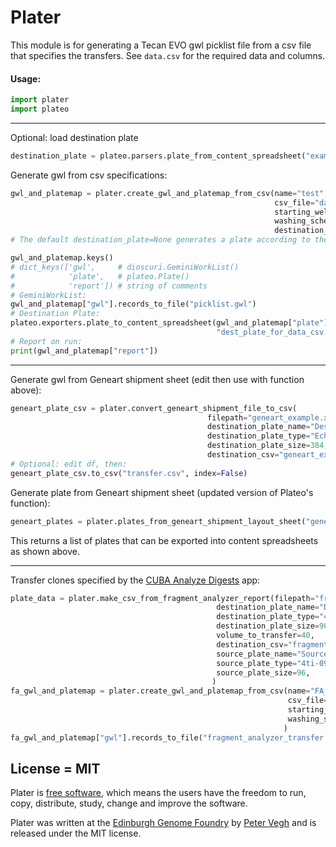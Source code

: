 # Plater

This module is for generating a Tecan EVO gwl picklist file from a csv file that specifies the transfers. See `data.csv` for the required data and columns.

#### Usage:

```python
import plater
import plateo
```

---

Optional: load destination plate

```python
destination_plate = plateo.parsers.plate_from_content_spreadsheet("example_echo_plate.xlsx")
```

Generate gwl from csv specifications:

```python
gwl_and_platemap = plater.create_gwl_and_platemap_from_csv(name="test",
                                                           csv_file="data.csv",
                                                           starting_well=1,  # default
                                                           washing_scheme=None,  # default
                                                           destination_plate=destination_plate)
# The default destination_plate=None generates a plate according to the csv file.

gwl_and_platemap.keys()
# dict_keys(['gwl',     # dioscuri.GeminiWorkList()
#            'plate',   # plateo.Plate()
#            'report']) # string of comments
# GeminiWorkList:
gwl_and_platemap["gwl"].records_to_file("picklist.gwl")
# Destination Plate:
plateo.exporters.plate_to_content_spreadsheet(gwl_and_platemap["plate"],
                                              "dest_plate_for_data_csv.xlsx")
# Report on run:
print(gwl_and_platemap["report"])
```

---

Generate gwl from Geneart shipment sheet (edit then use with function above):

```python
geneart_plate_csv = plater.convert_geneart_shipment_file_to_csv(
                                            filepath="geneart_example.xlsx",
                                            destination_plate_name="Destination",
                                            destination_plate_type="Echo PP P-05525 raised",
                                            destination_plate_size=384,
                                            destination_csv="geneart_example_transfer.csv")
# Optional: edit df, then:
geneart_plate_csv.to_csv("transfer.csv", index=False)
```

Generate plate from Geneart shipment sheet (updated version of Plateo's function):

```python
geneart_plates = plater.plates_from_geneart_shipment_layout_sheet("geneart_example.xlsx")
```

This returns a list of plates that can be exported into content spreadsheets as shown above.

---

Transfer clones specified by the [CUBA Analyze Digests](https://cuba.genomefoundry.org/analyze-digests) app:

```python
plate_data = plater.make_csv_from_fragment_analyzer_report(filepath="fragment_analyzer.csv",
                                              destination_plate_name="Destination",
                                              destination_plate_type="4ti-0960/B raised",
                                              destination_plate_size=96,
                                              volume_to_transfer=40,
                                              destination_csv="fragment_analyzer_transfer.csv",
                                              source_plate_name="Source1",
                                              source_plate_type="4ti-0960/B on CPAC",
                                              source_plate_size=96,
                                             )
fa_gwl_and_platemap = plater.create_gwl_and_platemap_from_csv(name="FA_test",
                                                              csv_file="fragment_analyzer_transfer.csv",
                                                              starting_well=1,  # default
                                                              washing_scheme=None  # default
                                                             )
fa_gwl_and_platemap["gwl"].records_to_file("fragment_analyzer_transfer.gwl")
```

## License = MIT

Plater is [free software](https://www.gnu.org/philosophy/free-sw.en.html), which means
the users have the freedom to run, copy, distribute, study, change and improve the software.

Plater was written at the [Edinburgh Genome Foundry](https://edinburgh-genome-foundry.github.io/)
by [Peter Vegh](https://github.com/veghp) and is released under the MIT license.
